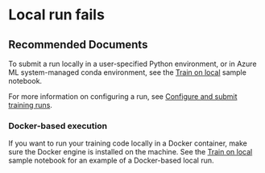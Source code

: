 <properties
	pageTitle="Local run fails"
	description="Local run fails"
	infoBubbleText="Local run fails"
	service="microsoft.machinelearning"
	resource="runs"
	authors="mx-iao"
	ms.author="minxia"
	supportTopicIds="32755219"
	productPesIds="16644"
	cloudEnvironments="public, fairfax, mooncake, usnat, ussec"
	articleId="microsoft.machinelearning.runs.localrunfails"
	selfHelpType="generic"
	ownershipId="AzureML_AzureMachineLearningServices"
/>

# Local run fails

## **Recommended Documents**

To submit a run locally in a user-specified Python environment, or in Azure ML system-managed conda environment, see the [Train on local](https://github.com/Azure/MachineLearningNotebooks/blob/master/how-to-use-azureml/training/train-on-local/train-on-local.ipynb) sample notebook.

For more information on configuring a run, see [Configure and submit training runs](https://docs.microsoft.com/azure/machine-learning/how-to-set-up-training-targets).

### Docker-based execution
If you want to run your training code locally in a Docker container, make sure the Docker engine is installed on the machine. See the [Train on local](https://github.com/Azure/MachineLearningNotebooks/blob/master/how-to-use-azureml/training/train-on-local/train-on-local.ipynb) sample notebook for an example of a Docker-based local run.
